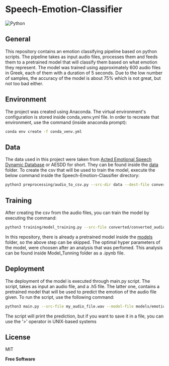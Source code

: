 # Speech-Emotion-Classifier


![Python](https://img.shields.io/badge/python-v3.10+-blue.svg)


## General
This repository contains an emotion classifying pipeline based on python scripts. The pipeline takes as input audio files, processes them and feeds them to a pretrained
model that will classify them based on what emotion they represent. The model was trained using approximately 600 audio files in Greek, each of them with a duration of 5 seconds. Due to the low number of samples, the accuracy of the model is about 75% which is not great, but not too bad either.

## Environment
The project was created using Anaconda. The virtual environment's configuration is stored inside conda_venv.yml file. In order to recreate that environment, use the command (inside anaconda prompt):
```sh
conda env create -f conda_venv.yml
```

## Data
The data used in this project were taken from [Acted Emotional Speech Dynamic Database] or AESDD for short. They can be found inside the [data] folder. To create the csv that will be used to train the model, execute the below command inside the Speech-Emotion-Classifier directory:
```sh
python3 preprocessing/audio_to_csv.py --src-dir data --dest-file converted/converted_audio.csv
```

## Training 
After creating the csv from the audio files, you can train the model by executing the command:
```sh
python3 training/model_training.py --src-file converted/converted_audio.csv --dest-file models/emotion_classifier.h5
```
In this repository, there is already a pretrained model inside the [models] folder, so the above step can be skipped. The optimal hyper parameters of the model, were choosen after an analysis that was perfomed. This analysis can be found inside Model_Tunning folder as a .ipynb file.

## Deployment
The deployment of the model is executed through main.py script. The script, takes as input an audio file, and a .h5 file. The latter one, contains a pretrained model
that will be used to predict the emotion of the audio file given. To run the script, use the following command:
```sh
python3 main.py --src-file my_audio_file.wav --model-file models/emotion_classifier.h5
```
The script will print the prediction, but if you want to save it in a file, you can use the '>' operator in UNIX-based systems

## License

MIT

**Free Software**


[Acted Emotional Speech Dynamic Database]: https://mega.nz/folder/0ShVXY7C#-73kVoK05OjTPEA95UUvMw
[data]: https://github.com/Jimlibo/Speech-Emotion-Classifier/tree/main/data
[models]: https://github.com/Jimlibo/Speech-Emotion-Classifier/tree/main/models
